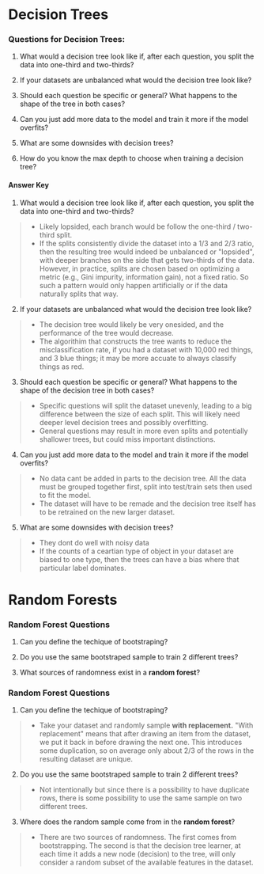 # Decision Trees

### Questions for Decision Trees:

1. What would a decision tree look like if, after each question, you split the data into one-third and two-thirds?

2. If your datasets are unbalanced what would the decision tree look like?

3. Should each question be specific or general? What happens to the shape of the tree in both cases? 

4. Can you just add more data to the model and train it more if the model overfits?

5. What are some downsides with decision trees? 

6. How do you know the max depth to choose when training a decision tree?

#### Answer Key

1. What would a decision tree look like if, after each question, you split the data into one-third
   and two-thirds?

> - Likely lopsided, each branch would be follow the one-third / two-third split.
> - If the splits consistently divide the dataset into a 1/3 and 2/3 ratio, then the resulting tree
>   would indeed be unbalanced or "lopsided", with deeper branches on the side that gets two-thirds
>   of the data. However, in practice, splits are chosen based on optimizing a metric (e.g., Gini
>   impurity, information gain), not a fixed ratio. So such a pattern would only happen
>   artificially or if the data naturally splits that way.

2. If your datasets are unbalanced what would the decision tree look like?

> - The decision tree would likely be very onesided, and the performance of the tree would
>   decrease.
> - The algorithim that constructs the tree wants to reduce the misclassification rate, if you had
>   a dataset with 10,000 red things, and 3 blue things; it may be more accuate to always classify
>   things as red.

3. Should each question be specific or general? What happens to the shape of the decision tree in
   both cases? 

> - Specific questions will split the dataset unevenly, leading to a big difference between the
>   size of each split. This will likely need deeper level decision trees and possibly overfitting.
> - General questions may result in more even splits and potentially shallower trees, but could
>   miss important distinctions.

4. Can you just add more data to the model and train it more if the model overfits?

> - No data cant be added in parts to the decision tree. All the data must be grouped together
>   first, split into test/train sets then used to fit the model.
> - The dataset will have to be remade and the decision tree itself has to be retrained on the new
>   larger dataset.

5. What are some downsides with decision trees?

> - They dont do well with noisy data
> - If the counts of a ceartian type of object in your dataset are biased to one type, then the
>   trees can have a bias where that particular label dominates.

# Random Forests

### Random Forest Questions

1. Can you define the techique of bootstraping?

2. Do you use the same bootstraped sample to train 2 different trees?

3. What sources of randomness exist in a **random forest**?

### Random Forest Questions

1. Can you define the techique of bootstraping?

> - Take your dataset and randomly sample **with replacement.** "With replacement" means that after
>   drawing an item from the dataset, we put it back in before drawing the next one. This
>   introduces some duplication, so on average only about 2/3 of the rows in the resulting dataset
>   are unique.

2. Do you use the same bootstraped sample to train 2 different trees?

> - Not intentionally but since there is a possibility to have duplicate rows, there is some
>   possibility to use the same sample on two different trees.

3. Where does the random sample come from in the **random forest**?

> - There are two sources of randomness. The first comes from bootstrapping. The second is that the
>   decision tree learner, at each time it adds a new node (decision) to the tree, will only
>   consider a random subset of the available features in the dataset.
